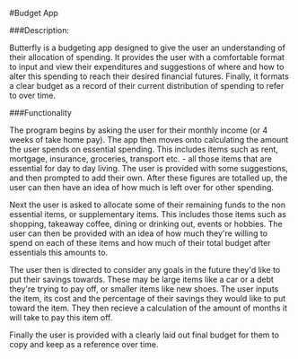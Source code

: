 #Budget App

###Description:

Butterfly is a budgeting app designed to give the user an understanding of their allocation of spending. It provides the user with a comfortable format to input and view their expenditures and suggestions of where and how to alter this spending to reach their desired financial futures. Finally, it formats a clear budget as a record of their current distribution of spending to refer to over time.

###Functionality

The program begins by asking the user for their monthly income (or 4 weeks of take home pay). The app then moves onto calculating the amount the user spends on essential spending. This includes items such as rent, mortgage, insurance, groceries, transport etc. - all those items that are essential for day to day living. The user is provided with some suggestions, and then prompted to add their own. After these figures are totalled up, the user can then have an idea of how much is left over for other spending.

Next the user is asked to allocate some of their remaining funds to the non essential items, or supplementary items. This includes those items such as shopping, takeaway coffee, dining or drinking out, events or hobbies. The user can then be provided with an idea of how much they're willing to spend on each of these items and how much of their total budget after essentials this amounts to.

The user then is directed to consider any goals in the future they'd like to put their savings towards. These may be large items like a car or a debt they're trying to pay off, or smaller items like new shoes. The user inputs the item, its cost and the percentage of their savings they would like to put toward the item. They then recieve a calculation of the amount of months it will take to pay this item off.

Finally the user is provided with a clearly laid out final budget for them to copy and keep as a reference over time.
